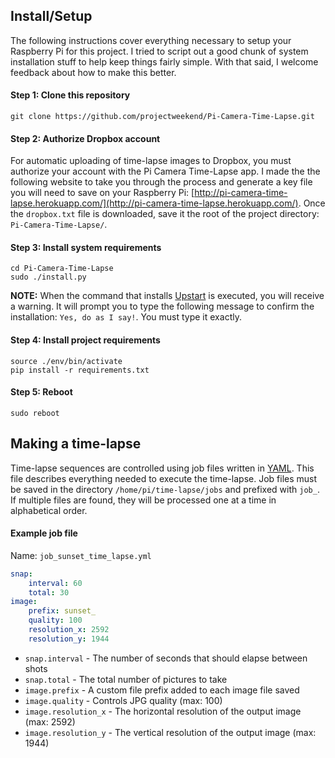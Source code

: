 ## Install/Setup
The following instructions cover everything necessary to setup your Raspberry Pi for this project. I tried to script out a good chunk of system installation stuff to help keep things fairly simple. With that said, I welcome feedback about how to make this better.

#### Step 1: Clone this repository

```
git clone https://github.com/projectweekend/Pi-Camera-Time-Lapse.git
```

#### Step 2: Authorize Dropbox account
For automatic uploading of time-lapse images to Dropbox, you must authorize your account with the Pi Camera Time-Lapse app. I made the the following website to take you through the process and generate a key file you will need to save on your Raspberry Pi: [http://pi-camera-time-lapse.herokuapp.com/](http://pi-camera-time-lapse.herokuapp.com/). Once the `dropbox.txt` file is downloaded, save it the root of the project directory: `Pi-Camera-Time-Lapse/`.

#### Step 3: Install system requirements

```
cd Pi-Camera-Time-Lapse
sudo ./install.py
```

**NOTE:** When the command that installs [Upstart](http://upstart.ubuntu.com/) is executed, you will receive a warning. It will prompt you to type the following message to confirm the installation: `Yes, do as I say!`. You must type it exactly.


#### Step 4: Install project requirements

```
source ./env/bin/activate
pip install -r requirements.txt
```

#### Step 5: Reboot

```
sudo reboot
```

## Making a time-lapse

Time-lapse sequences are controlled using job files written in [YAML](http://en.wikipedia.org/wiki/YAML). This file describes everything needed to execute the time-lapse. Job files must be saved in the directory `/home/pi/time-lapse/jobs` and prefixed with `job_`. If multiple files are found, they will be processed one at a time in alphabetical order.

#### Example job file

Name: `job_sunset_time_lapse.yml`

~~~yaml
snap:
    interval: 60
    total: 30
image:
    prefix: sunset_
    quality: 100
    resolution_x: 2592
    resolution_y: 1944
~~~

* `snap.interval` - The number of seconds that should elapse between shots
* `snap.total` - The total number of pictures to take
* `image.prefix` - A custom file prefix added to each image file saved
* `image.quality` - Controls JPG quality (max: 100)
* `image.resolution_x` - The horizontal resolution of the output image (max: 2592)
* `image.resolution_y` - The vertical resolution of the output image (max: 1944)
